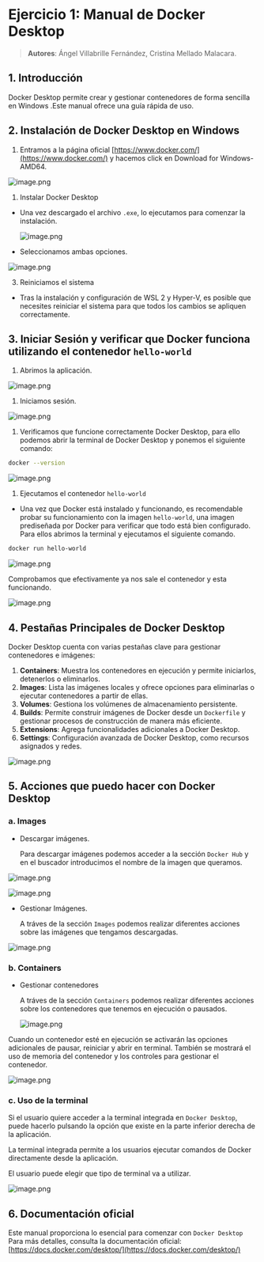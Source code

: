 # Ejercicio 1: Manual de Docker Desktop

> **Autores**: Ángel Villabrille Fernández, Cristina Mellado Malacara.
> 

## 1. Introducción

Docker Desktop permite crear y gestionar contenedores de forma sencilla en Windows .Este manual ofrece una guía rápida de uso.

## 2. Instalación de Docker Desktop en Windows

1. Entramos a la página oficial [https://www.docker.com/](https://www.docker.com/)  y hacemos click en Download for Windows-AMD64.

![image.png](imagenes/image.png)

1. Instalar Docker Desktop
- Una vez descargado el archivo `.exe`, lo ejecutamos para comenzar la instalación.
  
    ![image.png](imagenes/image%201.png)
    
- Seleccionamos ambas opciones.

![image.png](imagenes/image%202.png)

3. Reiniciamos el sistema

- Tras la instalación y configuración de WSL 2 y Hyper-V, es posible que necesites reiniciar el sistema para que todos los cambios se apliquen correctamente.

## 3. Iniciar Sesión y verificar que Docker funciona utilizando el contenedor `hello-world`

1. Abrimos la aplicación.

![image.png](imagenes/image%203.png)

1. Iniciamos sesión.

![image.png](imagenes/image%204.png)

1. Verificamos que funcione correctamente Docker Desktop, para ello podemos abrir la terminal de Docker Desktop y ponemos el siguiente comando:

```bash
docker --version
```

![image.png](imagenes/image%205.png)

1. Ejecutamos el contenedor `hello-world` 
- Una vez que Docker está instalado y funcionando, es recomendable probar su funcionamiento con la imagen `hello-world`, una imagen prediseñada por Docker para verificar que todo está bien configurado. Para ellos abrimos la terminal y ejecutamos el siguiente comando.

```bash
docker run hello-world
```

![image.png](imagenes/image%206.png)

Comprobamos que efectivamente ya nos sale el contenedor y esta funcionando.

![image.png](imagenes/image%207.png)

## **4.** Pestañas Principales de Docker Desktop

Docker Desktop cuenta con varias pestañas clave para gestionar contenedores e imágenes:

1. **Containers**: Muestra los contenedores en ejecución y permite iniciarlos, detenerlos o eliminarlos.
2. **Images**: Lista las imágenes locales y ofrece opciones para eliminarlas o ejecutar contenedores a partir de ellas.
3. **Volumes**: Gestiona los volúmenes de almacenamiento persistente.
4. **Builds**: Permite construir imágenes de Docker desde un `Dockerfile` y gestionar procesos de construcción de manera más eficiente.
5. **Extensions**: Agrega funcionalidades adicionales a Docker Desktop.
6. **Settings**: Configuración avanzada de Docker Desktop, como recursos asignados y redes.

![image.png](imagenes/image%208.png)

## **5.** Acciones que puedo hacer con Docker Desktop

### a. Images

- Descargar imágenes.
  
    Para descargar imágenes podemos acceder a la sección `Docker Hub` y en el buscador introducimos el nombre de la imagen que queramos.
    

![image.png](imagenes/image%209.png)

![image.png](imagenes/image%2010.png)

- Gestionar Imágenes.
  
    A tráves de la sección `Images` podemos realizar diferentes acciones sobre las imágenes que tengamos descargadas.
    

![image.png](imagenes/image%2011.png)

### b. Containers

- Gestionar contenedores
  
    A tráves de la sección `Containers` podemos realizar diferentes acciones sobre los contenedores que tenemos en ejecución o pausados.
    
    ![image.png](imagenes/image%2012.png)
    

Cuando un contenedor esté en ejecución se activarán las opciones adicionales de pausar, reiniciar y abrir en terminal. También se mostrará el uso de memoria del contenedor y los controles para gestionar el contenedor.

![image.png](imagenes/image%2013.png)

### c. Uso de la terminal

Si el usuario quiere acceder a la terminal integrada en `Docker Desktop`, puede hacerlo pulsando la opción que existe en la parte inferior derecha de la aplicación.

La terminal integrada permite a los usuarios ejecutar comandos de Docker directamente desde la aplicación.

El usuario puede elegir que tipo de terminal va a utilizar.

![image.png](imagenes/image%2014.png)

## 6. Documentación oficial

Este manual proporciona lo esencial para comenzar con `Docker Desktop` Para más detalles, consulta la documentación oficial: [https://docs.docker.com/desktop/](https://docs.docker.com/desktop/)
